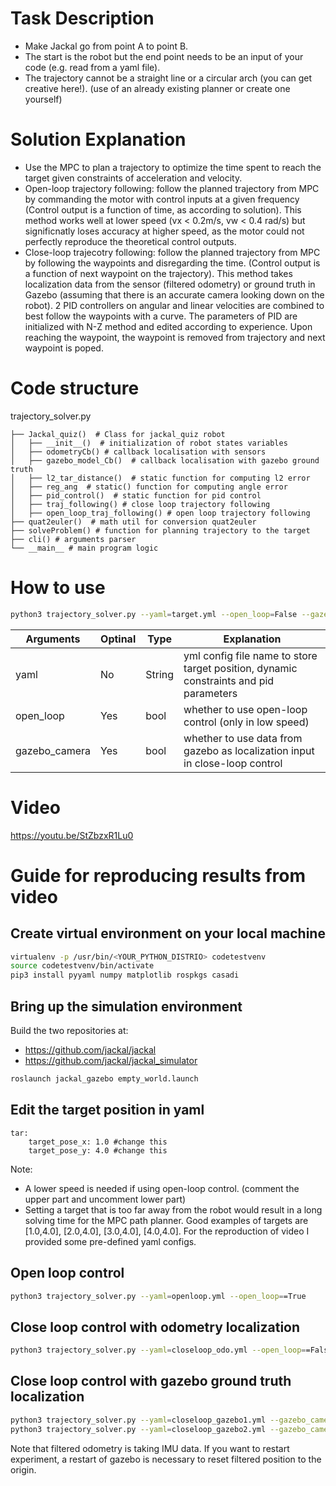 # Task Description
- Make Jackal go from point A to point B.
- The start is the robot but the end point needs to be an input of your code (e.g. read from a yaml file).
- The trajectory cannot be a straight line or a circular arch (you can get creative here!). (use of an already existing planner or create one yourself)

# Solution Explanation

- Use the MPC to plan a trajectory to optimize the time spent to reach the target given constraints of acceleration and velocity.
- Open-loop trajectory following: follow the planned trajectory from MPC by commanding the motor with control inputs at a given frequency (Control output is a function of time, as according to solution). This method works well at lower speed (vx < 0.2m/s, vw < 0.4 rad/s) but significnatly loses accuracy at higher speed, as the motor could not perfectly reproduce the theoretical control outputs.
- Close-loop trajecotry following: follow the planned trajectory from MPC by following the waypoints and disregarding the time. (Control output is a function of next waypoint on the trajectory). This method takes localization data from the sensor (filtered odometry) or ground truth in Gazebo (assuming that there is an accurate camera looking down on the robot). 2 PID controllers on angular and linear velocities are combined to best follow the waypoints with a curve. The parameters of PID are initialized with N-Z method and edited according to experience. Upon reaching the waypoint, the waypoint is removed from trajectory and next waypoint is poped.

# Code structure
trajectory_solver.py

    ├── Jackal_quiz()  # Class for jackal_quiz robot
    │   ├── __init__()  # initialization of robot states variables 
    │   ├── odometryCb() # callback localisation with sensors
    │   ├── gazebo_model_Cb()  # callback localisation with gazebo ground truth
    │   ├── l2_tar_distance()  # static function for computing l2 error
    │   ├── reg_ang  # static() function for computing angle error 
    │   ├── pid_control()  # static function for pid control
    │   ├── traj_following() # close loop trajectory following
    │   ├── open_loop_traj_following() # open loop trajectory following
    ├── quat2euler()  # math util for conversion quat2euler
    ├── solveProblem() # function for planning trajectory to the target
    ├── cli() # arguments parser
    └── __main__ # main program logic

# How to use

```sh
python3 trajectory_solver.py --yaml=target.yml --open_loop=False --gazebo_camera=False
```

| **Arguments**   | **Optinal** | **Type** | **Explanation** | 
| -- | -- | -- | -- |
| yaml | No | String | yml config file name to store target position, dynamic constraints and pid parameters |
| open_loop | Yes | bool | whether to use open-loop control (only in low speed) |
| gazebo_camera | Yes | bool | whether to use data from gazebo as localization input in close-loop control |
# Video

https://youtu.be/StZbzxR1Lu0

# Guide for reproducing results from video

## Create virtual environment on your local machine

```sh
virtualenv -p /usr/bin/<YOUR_PYTHON_DISTRIO> codetestvenv
source codetestvenv/bin/activate
pip3 install pyyaml numpy matplotlib rospkgs casadi 
```

## Bring up the simulation environment
Build the two repositories at:
  - https://github.com/jackal/jackal
  - https://github.com/jackal/jackal_simulator
```sh
roslaunch jackal_gazebo empty_world.launch
```

## Edit the target position in yaml

    tar:
        target_pose_x: 1.0 #change this
        target_pose_y: 4.0 #change this

Note:
- A lower speed is needed if using open-loop control. (comment the upper part and uncomment lower part)
- Setting a target that is too far away from the robot would result in a long solving time for the MPC path planner. Good examples of targets are [1.0,4.0], [2.0,4.0], [3.0,4.0], [4.0,4.0]. For the reproduction of video I provided some pre-defined yaml configs.

## Open loop control

```sh
python3 trajectory_solver.py --yaml=openloop.yml --open_loop==True
```

## Close loop control with odometry localization

```sh
python3 trajectory_solver.py --yaml=closeloop_odo.yml --open_loop==False
```

## Close loop control with gazebo ground truth localization

```sh
python3 trajectory_solver.py --yaml=closeloop_gazebo1.yml --gazebo_camera=True --open_loop==False
python3 trajectory_solver.py --yaml=closeloop_gazebo2.yml --gazebo_camera=True --open_loop==False
```

Note that filtered odometry is taking IMU data. If you want to restart experiment, a restart of gazebo is necessary to reset filtered position to the origin.
